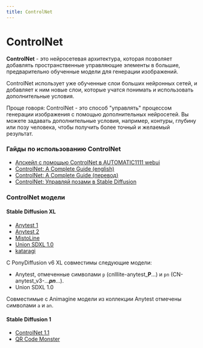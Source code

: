 ```yaml
---
title: ControlNet
---
```


# ControlNet

**ControlNet** - это нейросетевая архитектура, которая позволяет добавлять пространственные управляющие элементы в большие, предварительно обученные модели для генерации изображений.

ControlNet использует уже обученные слои больших нейронных сетей, и добавляет к ним новые слои, которые учатся понимать и использовать дополнительные условия.

Проще говоря: ControlNet - это способ "управлять" процессом генерации изображения с помощью дополнительных нейросетей. Вы можете задавать дополнительные условия, например, контуры, глубину или позу человека, чтобы получить более точный и желаемый результат.

### Гайды по использованию ControlNet
* [Апскейл с помощью ControlNet в AUTOMATIC1111 webui](https://rentry.co/UpscaleByControl)
* [ControlNet: A Complete Guide (english)](https://stable-diffusion-art.com/controlnet/)
* [ControlNet: A Complete Guide (перевод)](./controlnet-complete-guide.md)
* [ControlNet: Управляй позами в Stable Diffusion](https://www.itshneg.com/controlnet-upravlyaj-pozami-v-stable-diffusion)

### ControlNet модели

#### Stable Diffusion XL
* [Anytest 1](https://huggingface.co/2vXpSwA7/iroiro-lora/tree/main/test_controlnet)
* [Anytest 2](https://huggingface.co/2vXpSwA7/iroiro-lora/tree/main/test_controlnet2)
* [MistoLine](https://civitai.com/models/441432/mistoline)
* [Union SDXL 1.0](https://huggingface.co/xinsir/controlnet-union-sdxl-1.0)
* [kataragi](https://huggingface.co/kataragi)

С PonyDiffusion v6 XL совместимы следующие модели:

* Anytest, отмеченные символами `p` (cnlllite-anytest_**P**...) и `pn` (CN-anytest_v3-..._**pn**_...).
* Union SDXL 1.0

Совместимые с Animagine модели из коллекции Anytest отмечены символами `a` и `an`.

#### Stable Diffusion 1
* [ControlNet 1.1](https://civitai.com/models/38784)
* [QR Code Monster](https://huggingface.co/monster-labs/control_v1p_sd15_qrcode_monster)
